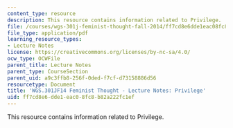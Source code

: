 ```yaml
---
content_type: resource
description: This resource contains information related to Privilege.
file: /courses/wgs-301j-feminist-thought-fall-2014/ff7cd8e6dde1eac08fc8b82a222fc1ef_MITWGS_301JF14_Sess3.pdf
file_type: application/pdf
learning_resource_types:
- Lecture Notes
license: https://creativecommons.org/licenses/by-nc-sa/4.0/
ocw_type: OCWFile
parent_title: Lecture Notes
parent_type: CourseSection
parent_uid: a9c3ffb8-256f-0ded-f7cf-d73158886d56
resourcetype: Document
title: 'WGS.301JF14 Feminist Thought - Lecture Notes: Privilege'
uid: ff7cd8e6-dde1-eac0-8fc8-b82a222fc1ef
---
```

This resource contains information related to Privilege.